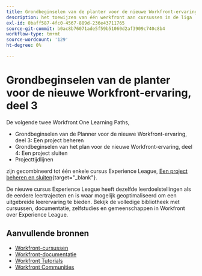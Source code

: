 ```yaml
---
title: Grondbeginselen van de planter voor de nieuwe Workfront-ervaring, deel 3
description: het toewijzen van één werkfront aan cursussen in de liga
exl-id: 0baff587-4fc0-4567-889d-236e43711765
source-git-commit: b0ac8b76071ade5f59b51060d2af3909c740c8b4
workflow-type: tm+mt
source-wordcount: '129'
ht-degree: 0%

---
```


# Grondbeginselen van de planter voor de nieuwe Workfront-ervaring, deel 3

De volgende twee Workfront One Learning Paths,

* Grondbeginselen van de Planner voor de nieuwe Workfront-ervaring, deel 3: Een project beheren
* Grondbeginselen van het plan voor de nieuwe Workfront-ervaring, deel 4: Een project sluiten
* Projecttijdlijnen

zijn gecombineerd tot één enkele cursus Experience League, [Een project beheren en sluiten](https://experienceleague.adobe.com/?recommended=Workfront-U-1-2022.2.planners){target="_blank"}.

De nieuwe cursus Experience League heeft dezelfde leerdoelstellingen als de eerdere leertrajecten en is waar mogelijk geoptimaliseerd om een uitgebreide leerervaring te bieden.  Bekijk de volledige bibliotheek met cursussen, documentatie, zelfstudies en gemeenschappen in Workfront over Experience League.

## Aanvullende bronnen

* [Workfront-cursussen](https://experienceleague.adobe.com/?lang=en&amp;Solution=Workfront#courses)
* [Workfront-documentatie](https://experienceleague.adobe.com/docs/workfront.html)
* [Workfront Tutorials](https://experienceleague.adobe.com/docs/workfront-learn/tutorials-workfront/home.html)
* [Workfront Communities](https://experienceleaguecommunities.adobe.com/t5/workfront/ct-p/workfront)

